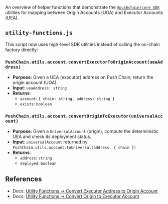 An overview of helper functions that demonstrate the <a href="https://www.npmjs.com/package/@pushchain/core">`@pushchain/core SDK`</a> utilities for mapping between Origin Accounts (UOA) and Executor Accounts (UEA).

## `utility-functions.js`

This script now uses high-level SDK utilities instead of calling the on-chain factory directly:

### `PushChain.utils.account.convertExecutorToOriginAccount(ueaAddress)`

- **Purpose**: Given a UEA (executor) address on Push Chain, return the origin account (UOA).
- **Input**: `ueaAddress: string`
- **Returns**:
  - `account`: `{ chain: string, address: string }`
  - `exists`: `boolean`

### `PushChain.utils.account.convertOriginToExecutor(universalAccount)`

- **Purpose**: Given a `UniversalAccount` (origin), compute the deterministic UEA and check its deployment status.
- **Input**: `universalAccount` returned by `PushChain.utils.account.toUniversal(address, { chain })`
- **Returns**:
  - `address`: `string`
  - `deployed`: `boolean`

## References

- Docs: <a href="https://pushchain.github.io/push-chain-website/pr-preview/pr-1067/docs/chain/build/utility-functions/#convert-executor-address-to-origin-account" target="_blank">Utility Functions → Convert Executor Address to Origin Account</a>
- Docs: <a href="https://pushchain.github.io/push-chain-website/pr-preview/pr-1067/docs/chain/build/utility-functions/#convert-origin-to-executor-account" target="_blank">Utility Functions → Convert Origin to Executor Account</a>
